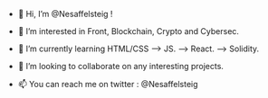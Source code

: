- 👋 Hi, I’m @Nesaffelsteig !

- 👀 I’m interested in Front, Blockchain, Crypto and Cybersec.
- 🌱 I’m currently learning HTML/CSS --> JS. --> React. --> Solidity.
- 💞️ I’m looking to collaborate on any interesting projects.

- 📫 You can reach me on twitter : @Nesaffelsteig

